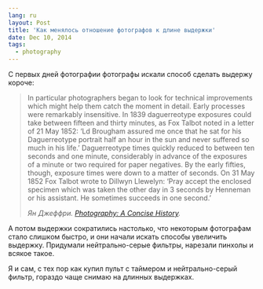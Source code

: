 ```yaml
---
lang: ru
layout: Post
title: 'Как менялось отношение фотографов к длине выдержки'
date: Dec 10, 2014
tags:
  - photography
---
```


С первых дней фотографии фотографы искали способ сделать выдержу короче:

> In particular photographers began to look for technical improvements which might help them catch the moment in detail. Early processes were remarkably insensitive. In 1839 daguerreotype exposures could take between fifteen and thirty minutes, as Fox Talbot noted in a letter of 21 May 1852: ‘Ld Brougham assured me once that he sat for his Daguerreotype portrait half an hour in the sun and never suffered so much in his life.’ Daguerreotype times quickly reduced to between ten seconds and one minute, considerably in advance of the exposures of a minute or two required for paper negatives. By the early fifties, though, exposure times were down to a matter of seconds. On 31 May 1852 Fox Talbot wrote to Dillwyn Llewelyn: ‘Pray accept the enclosed specimen which was taken the other day in 3 seconds by Henneman or his assistant. He sometimes succeeds in one second.’
>
> _Ян Джеффри. [Photography: A Concise History](http://www.amazon.com/Photography-Concise-History-World-Art/dp/0500201870/?tag=artesapesphot-20)._

А потом выдержки сократились настолько, что некоторым фотографам стало слишком быстро, и они начали искать способы увеличить выдержку. Придумали нейтрально-серые фильтры, нарезали пинхолы и всякое такое.

Я и сам, с тех пор как купил пульт с таймером и нейтрально-серый фильтр, гораздо чаще снимаю на длинных выдержках.
